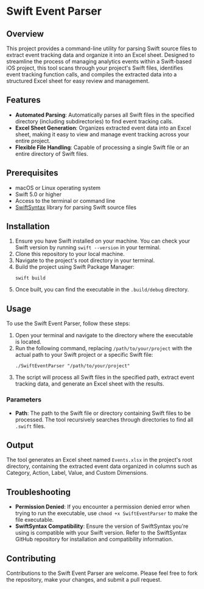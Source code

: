 # Swift Event Parser

## Overview
This project provides a command-line utility for parsing Swift source files to extract event tracking data and organize it into an Excel sheet. Designed to streamline the process of managing analytics events within a Swift-based iOS project, this tool scans through your project's Swift files, identifies event tracking function calls, and compiles the extracted data into a structured Excel sheet for easy review and management.

## Features
- **Automated Parsing**: Automatically parses all Swift files in the specified directory (including subdirectories) to find event tracking calls.
- **Excel Sheet Generation**: Organizes extracted event data into an Excel sheet, making it easy to view and manage event tracking across your entire project.
- **Flexible File Handling**: Capable of processing a single Swift file or an entire directory of Swift files.

## Prerequisites
- macOS or Linux operating system
- Swift 5.0 or higher
- Access to the terminal or command line
- [SwiftSyntax](https://github.com/apple/swift-syntax) library for parsing Swift source files

## Installation
1. Ensure you have Swift installed on your machine. You can check your Swift version by running `swift --version` in your terminal.
2. Clone this repository to your local machine.
3. Navigate to the project's root directory in your terminal.
4. Build the project using Swift Package Manager:
   ```
   swift build
   ```
5. Once built, you can find the executable in the `.build/debug` directory.

## Usage
To use the Swift Event Parser, follow these steps:

1. Open your terminal and navigate to the directory where the executable is located.
2. Run the following command, replacing `/path/to/your/project` with the actual path to your Swift project or a specific Swift file:
   ```
   ./SwiftEventParser "/path/to/your/project"
   ```
3. The script will process all Swift files in the specified path, extract event tracking data, and generate an Excel sheet with the results.

### Parameters
- **Path**: The path to the Swift file or directory containing Swift files to be processed. The tool recursively searches through directories to find all `.swift` files.

## Output
The tool generates an Excel sheet named `Events.xlsx` in the project's root directory, containing the extracted event data organized in columns such as Category, Action, Label, Value, and Custom Dimensions.

## Troubleshooting
- **Permission Denied**: If you encounter a permission denied error when trying to run the executable, use `chmod +x SwiftEventParser` to make the file executable.
- **SwiftSyntax Compatibility**: Ensure the version of SwiftSyntax you're using is compatible with your Swift version. Refer to the SwiftSyntax GitHub repository for installation and compatibility information.

## Contributing
Contributions to the Swift Event Parser are welcome. Please feel free to fork the repository, make your changes, and submit a pull request.
